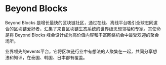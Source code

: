 # Beyond Blocks

Beyond Blocks 是增长最快的区块链社区，通过在线、离线平台吸引全球志同道合的区块链爱好者，汇集了来自区块链生态系统的世界级思想领袖和专家。其使命是将 Beyond Blocks 峰会设计成为高价值内容和丰富网络机会中最受欢迎的聚会场所。

业界领先的events平台，它将区块链行业中有想法的人聚集在一起，共同分享想法和知识，在泰国、韩国、日本都有覆盖。
